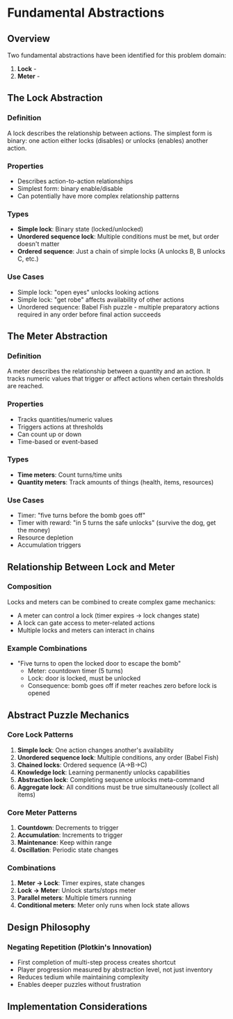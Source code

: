 # Fundamental Abstractions

## Overview
Two fundamental abstractions have been identified for this problem domain:
1. **Lock** - 
2. **Meter** - 

## The Lock Abstraction

### Definition
A lock describes the relationship between actions. The simplest form is binary: one action either locks (disables) or unlocks (enables) another action.

### Properties
- Describes action-to-action relationships
- Simplest form: binary enable/disable
- Can potentially have more complex relationship patterns

### Types
- **Simple lock**: Binary state (locked/unlocked)
- **Unordered sequence lock**: Multiple conditions must be met, but order doesn't matter
- **Ordered sequence**: Just a chain of simple locks (A unlocks B, B unlocks C, etc.)

### Use Cases
- Simple lock: "open eyes" unlocks looking actions
- Simple lock: "get robe" affects availability of other actions
- Unordered sequence: Babel Fish puzzle - multiple preparatory actions required in any order before final action succeeds

## The Meter Abstraction

### Definition
A meter describes the relationship between a quantity and an action. It tracks numeric values that trigger or affect actions when certain thresholds are reached.

### Properties
- Tracks quantities/numeric values
- Triggers actions at thresholds
- Can count up or down
- Time-based or event-based

### Types
- **Time meters**: Count turns/time units
- **Quantity meters**: Track amounts of things (health, items, resources)

### Use Cases
- Timer: "five turns before the bomb goes off"
- Timer with reward: "in 5 turns the safe unlocks" (survive the dog, get the money)
- Resource depletion
- Accumulation triggers

## Relationship Between Lock and Meter

### Composition
Locks and meters can be combined to create complex game mechanics:
- A meter can control a lock (timer expires → lock changes state)
- A lock can gate access to meter-related actions
- Multiple locks and meters can interact in chains

### Example Combinations
- "Five turns to open the locked door to escape the bomb"
  - Meter: countdown timer (5 turns)
  - Lock: door is locked, must be unlocked
  - Consequence: bomb goes off if meter reaches zero before lock is opened

## Abstract Puzzle Mechanics

### Core Lock Patterns
1. **Simple lock**: One action changes another's availability
2. **Unordered sequence lock**: Multiple conditions, any order (Babel Fish)
3. **Chained locks**: Ordered sequence (A→B→C)
4. **Knowledge lock**: Learning permanently unlocks capabilities
5. **Abstraction lock**: Completing sequence unlocks meta-command
6. **Aggregate lock**: All conditions must be true simultaneously (collect all items)

### Core Meter Patterns  
1. **Countdown**: Decrements to trigger
2. **Accumulation**: Increments to trigger
3. **Maintenance**: Keep within range
4. **Oscillation**: Periodic state changes

### Combinations
1. **Meter → Lock**: Timer expires, state changes
2. **Lock → Meter**: Unlock starts/stops meter
3. **Parallel meters**: Multiple timers running
4. **Conditional meters**: Meter only runs when lock state allows

## Design Philosophy

### Negating Repetition (Plotkin's Innovation)
- First completion of multi-step process creates shortcut
- Player progression measured by abstraction level, not just inventory
- Reduces tedium while maintaining complexity
- Enables deeper puzzles without frustration

## Implementation Considerations